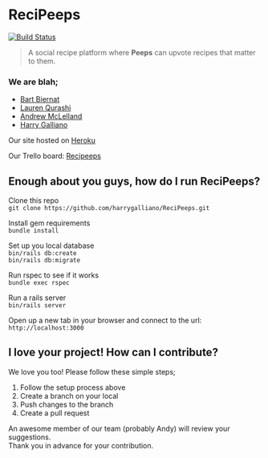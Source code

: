 # ReciPeeps
[![Build Status](https://travis-ci.org/harrygalliano/ReciPeeps.svg?branch=master)](https://travis-ci.org/harrygalliano/ReciPeeps)

> A social recipe platform where **Peeps** can upvote recipes that matter to them. 

### We are blah;

  - [Bart Biernat](https://github.com/fo0s)
  - [Lauren Qurashi](https://github.com/LaurenQurashi)
  - [Andrew McLelland](https://github.com/andrewmclelland23)
  - [Harry Galliano](https://github.com/harrygalliano)

Our site hosted on [Heroku](https://recipeeps.herokuapp.com/)  

Our Trello board: [Recipeeps](https://trello.com/b/Ib4NLdgT/recipeeps)

## Enough about you guys, how do I run ReciPeeps?

Clone this repo  
`git clone https://github.com/harrygalliano/ReciPeeps.git`

Install gem requirements  
`bundle install`

Set up you local database  
`bin/rails db:create`  
`bin/rails db:migrate`  

Run rspec to see if it works  
`bundle exec rspec`

Run a rails server  
`bin/rails server`  

Open up a new tab in your browser and connect to the url:  
`http://localhost:3000`

## I love your project! How can I contribute?

We love you too! Please follow these simple steps;

1. Follow the setup process above
2. Create a branch on your local 
3. Push changes to the branch
4. Create a pull request

An awesome member of our team (probably Andy) will review your suggestions.  
Thank you in advance for your contribution.

